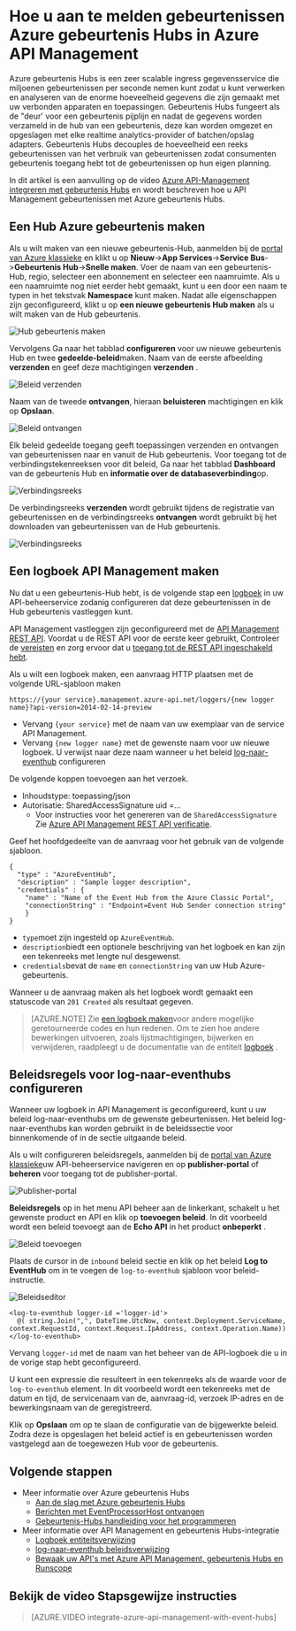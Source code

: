 <properties 
    pageTitle="Hoe u aan te melden gebeurtenissen Azure gebeurtenis Hubs in Azure API Management | Microsoft Azure" 
    description="Leer hoe u gebeurtenissen met Azure gebeurtenis Hubs in Azure API Management." 
    services="api-management" 
    documentationCenter="" 
    authors="steved0x" 
    manager="erikre" 
    editor=""/>

<tags 
    ms.service="api-management" 
    ms.workload="mobile" 
    ms.tgt_pltfrm="na" 
    ms.devlang="na" 
    ms.topic="article" 
    ms.date="10/25/2016" 
    ms.author="sdanie"/>

# <a name="how-to-log-events-to-azure-event-hubs-in-azure-api-management"></a>Hoe u aan te melden gebeurtenissen Azure gebeurtenis Hubs in Azure API Management

Azure gebeurtenis Hubs is een zeer scalable ingress gegevensservice die miljoenen gebeurtenissen per seconde nemen kunt zodat u kunt verwerken en analyseren van de enorme hoeveelheid gegevens die zijn gemaakt met uw verbonden apparaten en toepassingen. Gebeurtenis Hubs fungeert als de "deur' voor een gebeurtenis pijplijn en nadat de gegevens worden verzameld in de hub van een gebeurtenis, deze kan worden omgezet en opgeslagen met elke realtime analytics-provider of batchen/opslag adapters. Gebeurtenis Hubs decouples de hoeveelheid een reeks gebeurtenissen van het verbruik van gebeurtenissen zodat consumenten gebeurtenis toegang hebt tot de gebeurtenissen op hun eigen planning.

In dit artikel is een aanvulling op de video [Azure API-Management integreren met gebeurtenis Hubs](https://azure.microsoft.com/documentation/videos/integrate-azure-api-management-with-event-hubs/) en wordt beschreven hoe u API Management gebeurtenissen met Azure gebeurtenis Hubs.

## <a name="create-an-azure-event-hub"></a>Een Hub Azure gebeurtenis maken

Als u wilt maken van een nieuwe gebeurtenis-Hub, aanmelden bij de [portal van Azure klassieke](https://manage.windowsazure.com) en klikt u op **Nieuw**->**App Services**->**Service Bus**->**Gebeurtenis Hub**->**Snelle maken**. Voer de naam van een gebeurtenis-Hub, regio, selecteer een abonnement en selecteer een naamruimte. Als u een naamruimte nog niet eerder hebt gemaakt, kunt u een door een naam te typen in het tekstvak **Namespace** kunt maken. Nadat alle eigenschappen zijn geconfigureerd, klikt u op **een nieuwe gebeurtenis Hub maken** als u wilt maken van de Hub gebeurtenis.

![Hub gebeurtenis maken][create-event-hub]

Vervolgens Ga naar het tabblad **configureren** voor uw nieuwe gebeurtenis Hub en twee **gedeelde-beleid**maken. Naam van de eerste afbeelding **verzenden** en geef deze machtigingen **verzenden** .

![Beleid verzenden][sending-policy]

Naam van de tweede **ontvangen**, hieraan **beluisteren** machtigingen en klik op **Opslaan**.

![Beleid ontvangen][receiving-policy]

Elk beleid gedeelde toegang geeft toepassingen verzenden en ontvangen van gebeurtenissen naar en vanuit de Hub gebeurtenis. Voor toegang tot de verbindingstekenreeksen voor dit beleid, Ga naar het tabblad **Dashboard** van de gebeurtenis Hub en **informatie over de databaseverbinding**op.

![Verbindingsreeks][event-hub-dashboard]

De verbindingsreeks **verzenden** wordt gebruikt tijdens de registratie van gebeurtenissen en de verbindingsreeks **ontvangen** wordt gebruikt bij het downloaden van gebeurtenissen van de Hub gebeurtenis.

![Verbindingsreeks][event-hub-connection-string]

## <a name="create-an-api-management-logger"></a>Een logboek API Management maken

Nu dat u een gebeurtenis-Hub hebt, is de volgende stap een [logboek](https://msdn.microsoft.com/library/azure/mt592020.aspx) in uw API-beheerservice zodanig configureren dat deze gebeurtenissen in de Hub gebeurtenis vastleggen kunt.

API Management vastleggen zijn geconfigureerd met de [API Management REST API](http://aka.ms/smapi). Voordat u de REST API voor de eerste keer gebruikt, Controleer de [vereisten](https://msdn.microsoft.com/library/azure/dn776326.aspx#Prerequisites) en zorg ervoor dat u [toegang tot de REST API ingeschakeld hebt](https://msdn.microsoft.com/library/azure/dn776326.aspx#EnableRESTAPI).

Als u wilt een logboek maken, een aanvraag HTTP plaatsen met de volgende URL-sjabloon maken

    https://{your service}.management.azure-api.net/loggers/{new logger name}?api-version=2014-02-14-preview

-   Vervang `{your service}` met de naam van uw exemplaar van de service API Management.
-   Vervang `{new logger name}` met de gewenste naam voor uw nieuwe logboek. U verwijst naar deze naam wanneer u het beleid [log-naar-eventhub](https://msdn.microsoft.com/library/azure/dn894085.aspx#log-to-eventhub) configureren

De volgende koppen toevoegen aan het verzoek.

-   Inhoudstype: toepassing/json
-   Autorisatie: SharedAccessSignature uid =...
    -   Voor instructies voor het genereren van de `SharedAccessSignature` Zie [Azure API Management REST API verificatie](https://msdn.microsoft.com/library/azure/dn798668.aspx).

Geef het hoofdgedeelte van de aanvraag voor het gebruik van de volgende sjabloon.

    {
      "type" : "AzureEventHub",
      "description" : "Sample logger description",
      "credentials" : {
        "name" : "Name of the Event Hub from the Azure Classic Portal",
        "connectionString" : "Endpoint=Event Hub Sender connection string"
        }
    }

-   `type`moet zijn ingesteld op `AzureEventHub`.
-   `description`biedt een optionele beschrijving van het logboek en kan zijn een tekenreeks met lengte nul desgewenst.
-   `credentials`bevat de `name` en `connectionString` van uw Hub Azure-gebeurtenis.

Wanneer u de aanvraag maken als het logboek wordt gemaakt een statuscode van `201 Created` als resultaat gegeven. 

>[AZURE.NOTE] Zie [een logboek maken](https://msdn.microsoft.com/library/azure/mt592020.aspx#PUT)voor andere mogelijke geretourneerde codes en hun redenen. Om te zien hoe andere bewerkingen uitvoeren, zoals lijstmachtigingen, bijwerken en verwijderen, raadpleegt u de documentatie van de entiteit [logboek](https://msdn.microsoft.com/library/azure/mt592020.aspx) .

## <a name="configure-log-to-eventhubs-policies"></a>Beleidsregels voor log-naar-eventhubs configureren

Wanneer uw logboek in API Management is geconfigureerd, kunt u uw beleid log-naar-eventhubs om de gewenste gebeurtenissen. Het beleid log-naar-eventhubs kan worden gebruikt in de beleidssectie voor binnenkomende of in de sectie uitgaande beleid.

Als u wilt configureren beleidsregels, aanmelden bij de [portal van Azure klassieke](https://manage.windowsazure.com)uw API-beheerservice navigeren en op **publisher-portal** of **beheren** voor toegang tot de publisher-portal.

![Publisher-portal][publisher-portal]

**Beleidsregels** op in het menu API beheer aan de linkerkant, schakelt u het gewenste product en API en klik op **toevoegen beleid**. In dit voorbeeld wordt een beleid toevoegt aan de **Echo API** in het product **onbeperkt** .

![Beleid toevoegen][add-policy]

Plaats de cursor in de `inbound` beleid sectie en klik op het beleid **Log to EventHub** om in te voegen de `log-to-eventhub` sjabloon voor beleid-instructie.

![Beleidseditor][event-hub-policy]

    <log-to-eventhub logger-id ='logger-id'>
      @( string.Join(",", DateTime.UtcNow, context.Deployment.ServiceName, context.RequestId, context.Request.IpAddress, context.Operation.Name))
    </log-to-eventhub>

Vervang `logger-id` met de naam van het beheer van de API-logboek die u in de vorige stap hebt geconfigureerd.

U kunt een expressie die resulteert in een tekenreeks als de waarde voor de `log-to-eventhub` element. In dit voorbeeld wordt een tekenreeks met de datum en tijd, de servicenaam van de, aanvraag-id, verzoek IP-adres en de bewerkingsnaam van de geregistreerd.

Klik op **Opslaan** om op te slaan de configuratie van de bijgewerkte beleid. Zodra deze is opgeslagen het beleid actief is en gebeurtenissen worden vastgelegd aan de toegewezen Hub voor de gebeurtenis.

## <a name="next-steps"></a>Volgende stappen

-   Meer informatie over Azure gebeurtenis Hubs
    -   [Aan de slag met Azure gebeurtenis Hubs](../event-hubs/event-hubs-csharp-ephcs-getstarted.md)
    -   [Berichten met EventProcessorHost ontvangen](../event-hubs/event-hubs-csharp-ephcs-getstarted.md#receive-messages-with-eventprocessorhost)
    -   [Gebeurtenis-Hubs handleiding voor het programmeren](../event-hubs/event-hubs-programming-guide.md)
-   Meer informatie over API Management en gebeurtenis Hubs-integratie
    -   [Logboek entiteitsverwijzing](https://msdn.microsoft.com/library/azure/mt592020.aspx)
    -   [log-naar-eventhub beleidsverwijzing](https://msdn.microsoft.com/library/azure/dn894085.aspx#log-to-eventhub)
    -   [Bewaak uw API's met Azure API Management, gebeurtenis Hubs en Runscope](api-management-log-to-eventhub-sample.md)    

## <a name="watch-a-video-walkthrough"></a>Bekijk de video Stapsgewijze instructies

> [AZURE.VIDEO integrate-azure-api-management-with-event-hubs]


[publisher-portal]: ./media/api-management-howto-log-event-hubs/publisher-portal.png
[create-event-hub]: ./media/api-management-howto-log-event-hubs/create-event-hub.png
[event-hub-connection-string]: ./media/api-management-howto-log-event-hubs/event-hub-connection-string.png
[event-hub-dashboard]: ./media/api-management-howto-log-event-hubs/event-hub-dashboard.png
[receiving-policy]: ./media/api-management-howto-log-event-hubs/receiving-policy.png
[sending-policy]: ./media/api-management-howto-log-event-hubs/sending-policy.png
[event-hub-policy]: ./media/api-management-howto-log-event-hubs/event-hub-policy.png
[add-policy]: ./media/api-management-howto-log-event-hubs/add-policy.png






